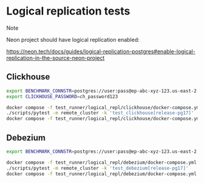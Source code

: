 # Logical replication tests

> [!NOTE]
> Neon project should have logical replication enabled:
>
> https://neon.tech/docs/guides/logical-replication-postgres#enable-logical-replication-in-the-source-neon-project

## Clickhouse

```bash
export BENCHMARK_CONNSTR=postgres://user:pass@ep-abc-xyz-123.us-east-2.aws.neon.build/neondb
export CLICKHOUSE_PASSWORD=ch_password123

docker compose -f test_runner/logical_repl/clickhouse/docker-compose.yml up -d
./scripts/pytest -m remote_cluster -k 'test_clickhouse[release-pg17]'
docker compose -f test_runner/logical_repl/clickhouse/docker-compose.yml down
```

## Debezium

```bash
export BENCHMARK_CONNSTR=postgres://user:pass@ep-abc-xyz-123.us-east-2.aws.neon.build/neondb

docker compose -f test_runner/logical_repl/debezium/docker-compose.yml up -d
./scripts/pytest -m remote_cluster -k 'test_debezium[release-pg17]'
docker compose -f test_runner/logical_repl/debezium/docker-compose.yml down
```
